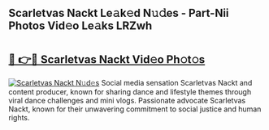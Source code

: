 ## Scarletvas Nackt Le𝚊k𝚎d N𝚞𝚍es - Part-Nii Photos Vid𝚎o Le𝚊ks LRZwh

# <h2><a href="http://fb5icl.evod.top/?m=Scarletvas+Nackt">🔗 👉🔴 Scarletvas Nackt Vid𝚎o Ph𝚘t𝚘s</a></h2>

[![Scarletvas Nackt N𝚞d𝚎s](https://i.imgur.com/8V9OHl7.gif)](http://fb5icl.evod.top/?m=Scarletvas+Nackt)
Social media sensation Scarletvas Nackt and content producer, known for sharing dance and lifestyle themes through viral dance challenges and mini vlogs. Passionate advocate Scarletvas Nackt, known for their unwavering commitment to social justice and human rights. 

